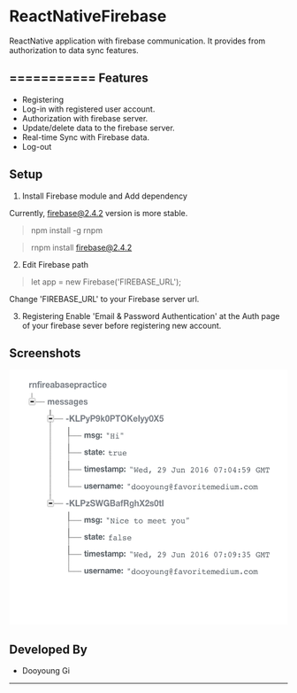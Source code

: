 # ReactNativeFirebase
ReactNative application with firebase communication. It provides from authorization to data sync features.

===========
Features
-----
* Registering
* Log-in with registered user account.
* Authorization with firebase server.
* Update/delete data to the firebase server.
* Real-time Sync with Firebase data.
* Log-out

Setup
-----

1. Install Firebase module and Add dependency
  
  Currently, firebase@2.4.2 version is more stable.

  > npm install -g rnpm

  > rnpm install firebase@2.4.2

2. Edit Firebase path

  > let app = new Firebase('FIREBASE_URL');

  Change 'FIREBASE_URL' to your Firebase server url.

3. Registering
  Enable 'Email & Password Authentication' at the Auth page of your firebase sever before registering new account.

Screenshots
-----
<img src="snapshot/firebase.png" alt="alt text" width="520" height="460">





Developed By
-----
* Dooyoung Gi

***
